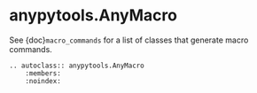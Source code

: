 # anypytools.AnyMacro

See {doc}`macro_commands` for a list of classes that generate macro commands.

```{eval-rst}
.. autoclass:: anypytools.AnyMacro
    :members:
    :noindex:







```
